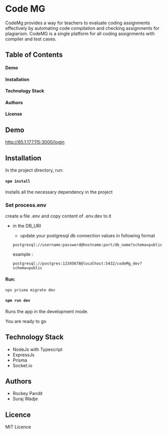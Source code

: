 # Code MG

CodeMg provides a way for teachers to evaluate coding assignments effectively by automating code compilation and checking assignments for plagiarism.
CodeMG is a single platform for all coding assignments with compiler and test cases.

## Table of Contents

#### Demo

#### Installation

#### Technology Stack

#### Authors

#### License

## Demo

http://65.1.177.115:3000/login

## Installation

In the project directory, run:

#### `npm install`



Installs all the necessary dependency in the project

### Set process.env

create a file .env and copy content of .env.dev to it

- in the DB_URI
    - update your postgresql db connection values in following format

    ```postgresql://username:password@hostname:port/db_name?schema=public```

    example : 

    ```postgresql://postgres:12345678@localhost:5432/codeMg_dev?schema=public```

#### Run: 
```npx prisma migrate dev```

#### `npm run dev`

Runs the app in the development mode.


You are ready to go


## Technology Stack

 - NodeJs with Typescript
 - ExpressJs
 - Prisma
 - Socket.io

## Authors

- Rockey Pandit
- Suraj Wadje

## Licence

MIT Licence